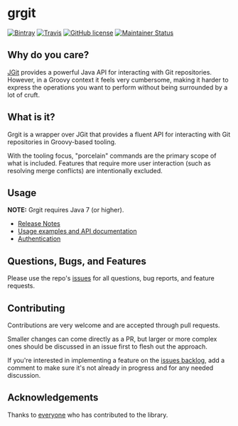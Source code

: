 # grgit

[![Bintray](https://img.shields.io/bintray/v/ajoberstar/libraries/org.ajoberstar%3Agrgit.svg?style=flat-square)](https://bintray.com/ajoberstar/libraries/org.ajoberstar%3Agrgit/_latestVersion)
[![Travis](https://img.shields.io/travis/ajoberstar/grgit.svg?style=flat-square)](https://travis-ci.org/ajoberstar/grgit)
[![GitHub license](https://img.shields.io/github/license/ajoberstar/grgit.svg?style=flat-square)](https://github.com/ajoberstar/grgit/blob/master/LICENSE)
[![Maintainer Status](http://stillmaintained.com/ajoberstar/grgit.svg)](http://stillmaintained.com/ajoberstar/grgit)

## Why do you care?

[JGit](https://eclipse.org/jgit/) provides a powerful Java API for interacting with Git repositories. However,
in a Groovy context it feels very cumbersome, making it harder to express the operations you want to perform
without being surrounded by a lot of cruft.

## What is it?

Grgit is a wrapper over JGit that provides a fluent API for interacting with Git repositories in Groovy-based
tooling.

With the tooling focus, "porcelain" commands are the primary scope of what is included. Features that require
more user interaction (such as resolving merge conflicts) are intentionally excluded.

## Usage

**NOTE:** Grgit requires Java 7 (or higher).

* [Release Notes](https://github.com/ajoberstar/grgit/releases)
* [Usage examples and API documentation](http://ajoberstar.org/grgit/docs/groovydoc/index.html?org/ajoberstar/grgit/Grgit.html)
* [Authentication](http://ajoberstar.org/grgit/docs/groovydoc/index.html?org/ajoberstar/grgit/auth/AuthConfig.html)

## Questions, Bugs, and Features

Please use the repo's [issues](https://github.com/ajoberstar/grgit/issues)
for all questions, bug reports, and feature requests.

## Contributing

Contributions are very welcome and are accepted through pull requests.

Smaller changes can come directly as a PR, but larger or more complex
ones should be discussed in an issue first to flesh out the approach.

If you're interested in implementing a feature on the
[issues backlog](https://github.com/ajoberstar/grgit/issues), add a comment
to make sure it's not already in progress and for any needed discussion.

## Acknowledgements

Thanks to [everyone](https://github.com/ajoberstar/grgit/graphs/contributors)
who has contributed to the library.

